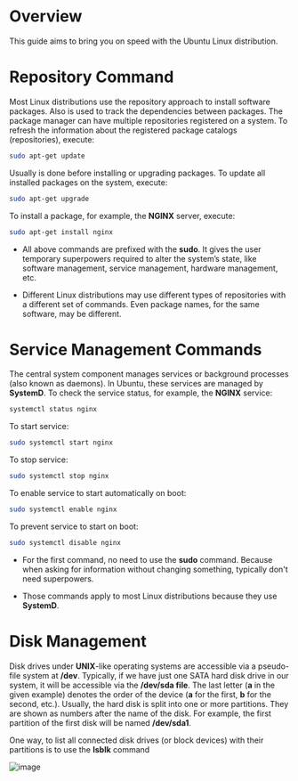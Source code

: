 # Overview

This guide aims to bring you on speed with the Ubuntu Linux distribution.

# Repository Command

Most Linux distributions use the repository approach to install software packages. Also is used to track the dependencies between packages. The package manager can have multiple repositories registered on a system. To refresh the information about the registered package catalogs (repositories), execute:

```bash
sudo apt-get update
```

Usually is done before installing or upgrading packages. To update all installed packages on the system,  execute:

```bash
sudo apt-get upgrade
```

To install a package, for example, the **NGINX** server,  execute:

```bash
sudo apt-get install nginx
```

* All above commands are prefixed with the **sudo**. It gives the user temporary superpowers required to alter the system’s state,  like software management, service management, hardware management, etc.

* Different Linux distributions may use different types of repositories with a different set of commands. Even package names, for the same software, may be different.



# Service Management Commands

The central system component manages services or background processes (also known as daemons). In Ubuntu, these services are managed by **SystemD**. To check the service status, for example, the **NGINX** service:

```bash
systemctl status nginx
```

To start service:

```bash
sudo systemctl start nginx
```

To stop service:

```bash
sudo systemctl stop nginx
```

To enable service to start automatically on boot:

```bash
sudo systemctl enable nginx
```

To prevent service to start on boot:

```bash
sudo systemctl disable nginx
```

* For the first command, no need to use the **sudo** command. Because when asking for information without changing something, typically don't need superpowers.

* Those commands apply to most Linux distributions because they use **SystemD**.



# Disk Management

Disk drives under **UNIX**-like operating systems are accessible via a pseudo-file system at **/dev**. Typically, if we have just one SATA hard disk drive in our system, it will be accessible via the **/dev/sda file**. The last letter (**a** in the given example) denotes the order of the device (**a** for the first, **b** for the second, etc.). Usually, the hard disk is split into one or more partitions. They are shown as numbers after the name of the disk. For example, the first partition of the first disk will be named **/dev/sda1**.

One way, to list all connected disk drives (or block devices) with their partitions is to use the **lsblk** command

![image](https://user-images.githubusercontent.com/34960418/151803821-99126aec-9bf6-45b6-a53d-3df6d6089fbf.png)



